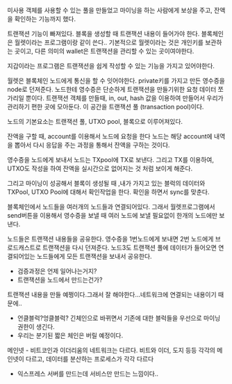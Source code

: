 미사용 객체를 사용할 수 있는 풀을 만들었고
마이닝을 하는 사람에게 보상을 주고, 잔액을 확인하는 기능까지 했다.

트랜잭션 기능이 빠져있다. 블록을 생성할 때 트랜잭션 내용이 들어가야 한다.
블록체인은 월렛이라는 프로그램이랑 같이 쓴다..
기본적으로 월렛이라는 것은 개인키를 보관하는 곳이고, 다른 의미의 wallet은 트랜잭션을 관리할 수 있는 곳이여야한다.

지갑이라는 프로그램은 트랜잭션을 쉽게 작성할 수 있는 기능을 가지고 있어야한다.

월렛은 블록체인 노드에게 통신을 할 수 잇어야한다.
private키를 가지고 만든 영수증을 node로 던져준다.
노드한테 영수증은 단순하게 트랜잭션을 만들기위한 요청 데이터 쪼가리일 뿐이다.
트랜잭션 객체를 만들때, in, out, hash 값을 이용하여 만들어서 우리가 관리하기 편한 곳에 모아둔다.
이 공간을 트랜잭션 풀 (transaction pool)이다.

노드의 기본요소는 트랜잭션 풀, UTXO pool, 블록으로 이루어져있다.

잔액을 구할 때, account를 이용해서 노드에 요청을 한다 노드는 해당 account에 내역을 뽑아서 다시 응답을 주는 과정을 통해서 잔액을 구하는 것이다.

영수증을 노드에게 보내서 노드는 TXpool에 TX로 보낸다. 그리고 TX를 이용하여, UTXO도 작성을 하여 잔액을 실시간으로 없어지는 것 처럼 보이게 해준다.

그리고 마이닝이 성공해서 블록이 생성될 때 ,내가 가지고 있는 블럭의 데이터와 TXPool, UTXO Pool에 대해서 확인작업을 한다. 확인을 하면서 sync를 맞춘다.

블록체인에서 노드들을 여러개의 노드들과 연결되어있다. 그래서 월렛프로그램에서 send버튼을 이용해서 영수증을 보낼 때 여러 노드에 보낼 필요없이 한개의 노드에만 보낸다.

노드들은 트랜잭션 내용들을 공유한다. 영수증을 1번노드에게 보내면 2번 노드에게 브로드캐스트로 트랜잭션을 다시 던져준다. 노드3도 트랜잭션 풀에 데이터가 들어오면 연결되어있는 노드들에게 모든 트랜잭션을 보내서 공유한다.

-   검증과정은 언제 일어나는거지?
-   트랜잭션을 노드에서 만드는건가?

트랜잭션 내용을 만들 예쩡이다.그래서 잘 해야한다...네트워크에 연결되는 내용이기 때문에..

-   언클블럭?엉클블럭? 긴체인으로 바뀌면서 기존에 대한 블럭들을 우선으로 마이닝 권한이 생긴다.
-   우리는 분기된 짧은 체인은 버릴 예정이다.

메인넷 - 비트코인과 이더리움의 네트워크는 다르다.
비트와 이더, 도지 등등 각각의 메인넷이 다르고, 데이터를 분산하는 프로세스가 각각 다르다

-   익스프레스 서버를 만드는데 서비스만 만드는 느낌이다..
